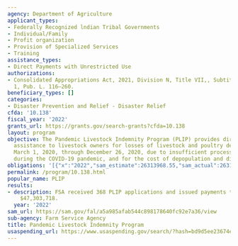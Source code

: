 ```yaml
---
agency: Department of Agriculture
applicant_types:
- Federally Recognized lndian Tribal Governments
- Individual/Family
- Profit organization
- Provision of Specialized Services
- Training
assistance_types:
- Direct Payments with Unrestricted Use
authorizations:
- Consolidated Appropriations Act, 2021, Division N, Title VII,, Subtitle B,, Chapter
  1, Pub. L. 116–260.
beneficiary_types: []
categories:
- Disaster Prevention and Relief - Disaster Relief
cfda: '10.138'
fiscal_year: '2022'
grants_url: https://grants.gov/search-grants?cfda=10.138
layout: program
objective: The Pandemic Livestock Indemnity Program (PLIP) provides direct financial
  assistance to livestock owners for losses of livestock and poultry depopulated from
  March 1, 2020, through December 26, 2020, due to insufficient processing access
  during the COVID-19 pandemic, and for the cost of depopulation and disposal.
obligations: '[{"x":"2022","sam_estimate":26313968.55,"sam_actual":26313968.0,"usa_spending_actual":16073.67},{"x":"2023","sam_estimate":50570000.0,"sam_actual":0.0,"usa_spending_actual":208.18},{"x":"2024","sam_estimate":0.0,"sam_actual":0.0,"usa_spending_actual":0.0}]'
permalink: /program/10.138.html
popular_name: PLIP
results:
- description: FSA received 368 PLIP applications and issued payments totaling approximately
    $47,303,718.
  year: '2022'
sam_url: https://sam.gov/fal/a5a985afab544c898178640fc92e7a36/view
sub-agency: Farm Service Agency
title: Pandemic Livestock Indemnity Program
usaspending_url: https://www.usaspending.gov/search/?hash=bd9d5ee23674e564bf0879db2d82ed38
---
```

